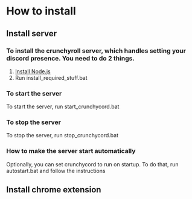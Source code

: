 # How to install

## Install server
### To install the crunchyroll server, which handles setting your discord presence. You need to do 2 things.
1. [Install Node.js](https://nodejs.org/)
2. Run install_required_stuff.bat

### To start the server
To start the server, run start_crunchycord.bat

### To stop the server
To stop the server, run stop_crunchycord.bat

### How to make the server start automatically
Optionally, you can set crunchycord to run on startup. To do that, run autostart.bat and follow the instructions

## Install chrome extension